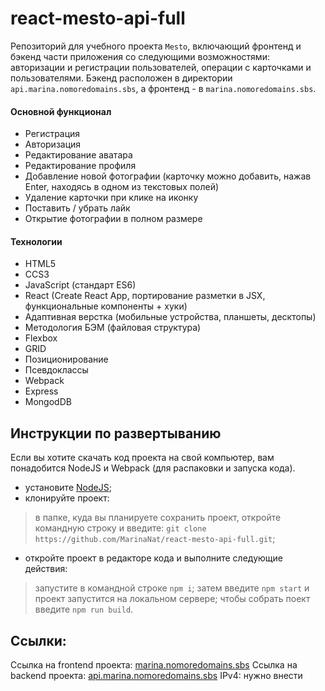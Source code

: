 # react-mesto-api-full
Репозиторий для учебного проекта `Mesto`, включающий фронтенд и бэкенд части приложения со следующими возможностями: авторизации и регистрации пользователей, операции с карточками и пользователями. Бэкенд расположен в директории `api.marina.nomoredomains.sbs`, а фронтенд - в `marina.nomoredomains.sbs`. 

#### Основной функционал
+ Регистрация
+ Авторизация
+ Редактирование аватара
+ Редактирование профиля
+ Добавление новой фотографии (карточку можно добавить, нажав Enter, находясь в одном из текстовых полей)
+ Удаление карточки при клике на иконку
+ Поставить / убрать лайк
+ Открытие фотографии в полном размере

#### Технологии
+ HTML5
+ CCS3
+ JavaScript (стандарт ES6)
+ React (Create React App, портирование разметки в JSX, функциональные компоненты + хуки)
+ Адаптивная верстка (мобильные устройства, планшеты, десктопы)
+ Методология БЭМ (файловая структура)
+ Flexbox
+ GRID
+ Позиционирование
+ Псевдоклассы
+ Webpack
+ Express
+ MongodDB

## Инструкции по развертыванию
Если вы хотите скачать код проекта на свой компьютер, вам понадобится NodeJS и Webpack (для распаковки и запуска кода).

- установите [NodeJS](https://nodejs.org/en/download/package-manager/);
- клонируйте проект:
> в папке, куда вы планируете сохранить проект, откройте командную строку и введите: `git clone https://github.com/MarinaNat/react-mesto-api-full.git`;
- откройте проект в редакторе кода и выполните следующие действия:
> запустите в командной строке `npm i`;
> затем введите `npm start` и проект запустится на локальном сервере;
> чтобы собрать поект введите `npm run build`.
## Ссылки: 
Ссылка на frontend проекта: [marina.nomoredomains.sbs](https://marina.nomoredomains.sbs)
Ссылка на backend проекта:  [api.marina.nomoredomains.sbs](https://api.marina.nomoredomains.sbs)
IPv4: нужно внести